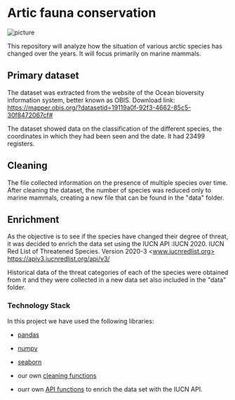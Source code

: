 # Artic fauna conservation

![picture](https://github.com/Fominayasg/W3-pipelines-project-artic_mammals/blob/main/Images/humpback-whale-436120.jpg)

This repository will analyze how the situation of various arctic species has changed over the years.
It will focus primarily on marine mammals.


## Primary dataset

The dataset was extracted from the website of the Ocean bioversity information system, better known as OBIS.
Download link: https://mapper.obis.org/?datasetid=19119a0f-92f3-4662-85c5-30f8472067cf#

The dataset showed data on the classification of the different species, the coordinates in which they had been seen and the date.
It had 23499 registers.

## Cleaning

The file collected information on the presence of multiple species over time.
After cleaning the dataset, the number of species was reduced only to marine mammals, creating a new file that can be found in the "data" folder.


## Enrichment

As the objective is to see if the species have changed their degree of threat, it was decided to enrich the data set using the IUCN API :IUCN 2020. IUCN Red List of Threatened Species. Version 2020-3 <www.iucnredlist.org>
https://apiv3.iucnredlist.org/api/v3/

Historical data of the threat categories of each of the species were obtained from it and they were collected in a new data set also included in the "data" folder.

### Technology Stack
In this project we have used the following libraries:
 - [pandas](https://pandas.pydata.org/docs/)
 
 - [numpy](https://numpy.org/doc/stable/)
 
 - [seaborn](https://seaborn.pydata.org/)
 
 - our own [cleaning functions](https://github.com/Fominayasg/W3-pipelines-project-artic_mammals/blob/main/src/cleaning_magic.py)
 - ourr own [API functions](https://github.com/Fominayasg/W3-pipelines-project-artic_mammals/blob/main/src/api_functions.py) to enrich the data set with the IUCN API.